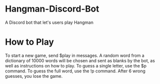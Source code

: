 # Hangman-Discord-Bot
A Discord bot that let's users play Hangman

# How to Play
To start a new game, send $play in messages. A random word from a dictionary of 10000 words will be chosen and sent as blanks by the bot, as well as instructions on how to play. To guess a single letter, use the $p command. To guess the full word, use the !p command. After 6 wrong guesses, you lose the game.
